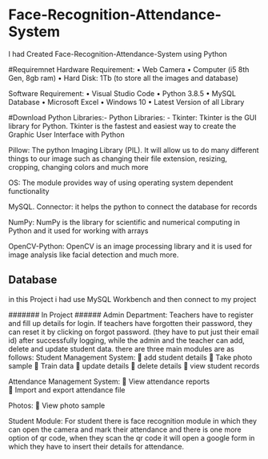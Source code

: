 # Face-Recognition-Attendance-System
I had Created Face-Recognition-Attendance-System using Python 

#Requiremnet
Hardware Requirement:
•	Web Camera
•	Computer (i5 8th Gen, 8gb ram)
•	Hard Disk: 1Tb (to store all the images and database)

Software Requirement:
•	Visual Studio Code
•	Python 3.8.5
•	MySQL Database
•	Microsoft Excel 
•	Windows 10
•	Latest Version of all Library

#Download Python Libraries:-
Python Libraries: -
Tkinter: Tkinter is the GUI library for Python. Tkinter is the fastest and easiest way to create the Graphic User Interface with Python

Pillow: The python Imaging Library (PIL). It will allow us to do many different things to our image such as changing their file extension, resizing, cropping, changing colors and much more 

OS: The module provides way of using operating system dependent functionality

MySQL. Connector: it helps the python to connect the database for records

NumPy: NumPy is the library for scientific and numerical computing in Python and it used for working with arrays

OpenCV-Python: OpenCV is an image processing library and it is used for image analysis like facial detection and much more.

## Database ##
in this Project i had use MySQL Workbench and then connect to my project 

####### In Project ######
Admin Department: Teachers have to register and fill up details for login.
If teachers have forgotten their password, they can reset it by clicking on forgot password. (they have to put just their email id) after successfully logging, while the admin and the teacher can add, delete and update student data. there are three main modules are as follows:
Student Management System:
	add student details
	Take photo sample
	Train data 
	update details 
	delete details
	view student records

Attendance Management System:
	View attendance reports  
	Import and export attendance file

Photos:
	View photo sample

Student Module: For student there is face recognition module in which they can open the camera and mark their attendance and there is one more option of qr code, when they scan the qr code it will open a google form in which they have to insert their details for attendance.
